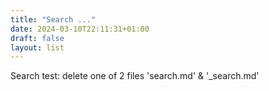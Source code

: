 ```yaml
---
title: "Search ..."
date: 2024-03-10T22:11:31+01:00
draft: false
layout: list
---
```


Search test: delete one of 2 files 'search.md' & '_search.md'